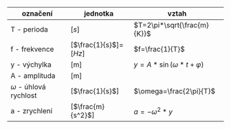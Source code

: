 
| označení                   | jednotka               | vztah                        |
| -------------------------- | ---------------------- | ---------------------------- |
| T - perioda                | [$s$]                  | $T=2\pi*\sqrt{\frac{m}{K}}$  |
| f - frekvence              | [$\frac{1}{s}$]=[$Hz$] | $f=\frac{1}{T}$              |
| y - výchylka               | [m]                    | $y=A*\sin(\omega*t+\varphi)$ |
| A - amplituda              | [m]                    |                              |
| $\omega$ - úhlová rychlost | [$\frac{1}{s}$]        | $\omega=\frac{2\pi}{T}$      |
| a - zrychlení              | [$\frac{m}{s^2}$]      | $a=-\omega^2*y$              |